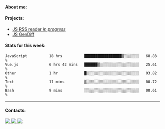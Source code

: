 #### About me:

#### Projects:
- [JS RSS reader *in progress*](https://github.com/GKoil/frontend-project-lvl3)
- [JS GenDiff](https://github.com/GKoil/GenDiff)

#### Stats for this week:
<!--START_SECTION:waka-->

```text
JavaScript          18 hrs          █████████████████▒░░░░░░░   68.83 %
Vue.js              6 hrs 42 mins   ██████▒░░░░░░░░░░░░░░░░░░   25.61 %
Other               1 hr            █░░░░░░░░░░░░░░░░░░░░░░░░   03.82 %
Text                11 mins         ▒░░░░░░░░░░░░░░░░░░░░░░░░   00.72 %
Bash                9 mins          ░░░░░░░░░░░░░░░░░░░░░░░░░   00.61 %
```

<!--END_SECTION:waka-->
---
#### Contacts:

<a target='_blank' title='LinkedIn' href="https://www.linkedin.com/in/gkoil/">
  <img src="https://img.shields.io/badge/LinkedIn-0077B5?style=for-the-badge&logo=linkedin&logoColor=white" />
</a>
<a target='_blank' title='Telegram' href="https://t.me/gkoil">
  <img src="https://img.shields.io/badge/Telegram-2CA5E0?style=for-the-badge&logo=telegram&logoColor=white" />
</a>
<a target='_blank' title='Gmail' href="mailto: gk.grigorev@gmail.com">
  <img src="https://img.shields.io/badge/Gmail-D14836?style=for-the-badge&logo=gmail&logoColor=white" />
</a>

